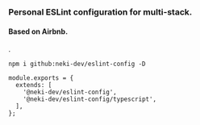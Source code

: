 ### Personal ESLint configuration for multi-stack.
#### Based on Airbnb.
.
```
npm i github:neki-dev/eslint-config -D
```
```
module.exports = {
  extends: [
    '@neki-dev/eslint-config',
    '@neki-dev/eslint-config/typescript',
  ],
};
```